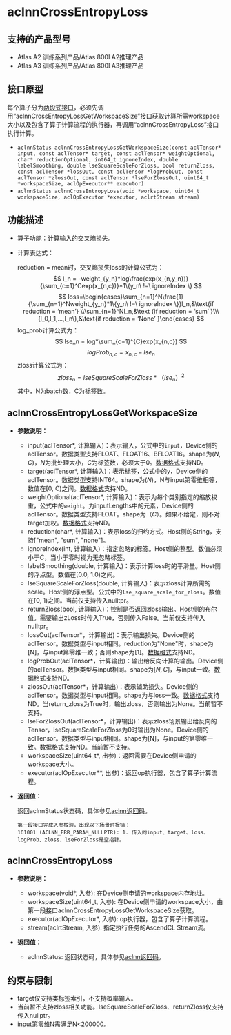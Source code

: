 # aclnnCrossEntropyLoss
## 支持的产品型号
- Atlas A2 训练系列产品/Atlas 800I A2推理产品
- Atlas A3 训练系列产品/Atlas 800I A3推理产品

## 接口原型

每个算子分为[两段式接口](common/两段式接口.md)，必须先调用“aclnnCrossEntropyLossGetWorkspaceSize”接口获取计算所需workspace大小以及包含了算子计算流程的执行器，再调用“aclnnCrossEntropyLoss”接口执行计算。

- `aclnnStatus aclnnCrossEntropyLossGetWorkspaceSize(const aclTensor* input, const aclTensor* target, const aclTensor* weightOptional, char* reductionOptional, int64_t ignoreIndex, double labelSmoothing, double lseSquareScaleForZloss, bool returnZloss, const aclTensor *lossOut, const aclTensor *logProbOut, const aclTensor *zlossOut, const aclTensor *lseForZlossOut, uint64_t *workspaceSize, aclOpExecutor** executor)`
- `aclnnStatus aclnnCrossEntropyLoss(void *workspace, uint64_t workspaceSize, aclOpExecutor *executor, aclrtStream stream)`

## 功能描述

- 算子功能：计算输入的交叉熵损失。
- 计算表达式：
  
  reduction = mean时，交叉熵损失loss的计算公式为：
  $$
  l_n = -weight_{y_n}*log\frac{exp(x_{n,y_n})}{\sum_{c=1}^Cexp(x_{n,c})}*1\{y_n\ !=\ ignoreIndex \}
  $$
  $$
  loss=\begin{cases}\sum_{n=1}^N\frac{1}{\sum_{n=1}^Nweight_{y_n}*1\{y_n\ !=\ ignoreIndex \}}l_n,&\text{if reduction = ‘mean’} \\\sum_{n=1}^Nl_n,&\text {if reduction = ‘sum’ }\\\{l_0,l_1,...,l_n\},&\text{if reduction = ‘None’ }\end{cases}
  $$
  log\_prob计算公式为：
  $$
  lse_n = log*\sum_{c=1}^{C}exp(x_{n,c})
  $$
  $$
  logProb_{n,c} = x_{n,c} - lse_n
  $$
  zloss计算公式为：
  $$
  zloss_n = lseSquareScaleForZloss * （lse_n）^2 
  $$
  其中，N为batch数，C为标签数。
  
## aclnnCrossEntropyLossGetWorkspaceSize

- **参数说明：**

  - input(aclTensor*, 计算输入)：表示输入，公式中的`input`，Device侧的aclTensor。数据类型支持FLOAT、FLOAT16、BFLOAT16。shape为($N, C$)，$N$为批处理大小，$C$为标签数，必须大于0。[数据格式](common/数据格式.md)支持ND。
  - target(aclTensor*, 计算输入)：表示标签，公式中的`y`，Device侧的aclTensor。数据类型支持INT64。shape为($N$)，N与input第零维相等，数值在[0, C)之间。[数据格式](common/数据格式.md)支持ND。
  - weightOptional(aclTensor*, 计算输入)：表示为每个类别指定的缩放权重，公式中的`weight`。为inputLengths中的元素，Device侧的aclTensor。数据类型支持FLOAT。shape为（$C$）。如果不给定，则不对target加权。[数据格式](common/数据格式.md)支持ND。
  - reduction(char*, 计算输入)：表示loss的归约方式。Host侧的String，支持["mean", "sum", "none"]。
  - ignoreIndex(int, 计算输入)：指定忽略的标签。Host侧的整型。数值必须小于$C$，当小于零时视为无忽略标签。
  - labelSmoothing(double, 计算输入)：表示计算loss时的平滑量。Host侧的浮点型。数值在[0.0, 1.0)之间。
  - lseSquareScaleForZloss(double, 计算输入)：表示zloss计算所需的scale。Host侧的浮点型。公式中的`lse_square_scale_for_zloss`。数值在[0, 1)之间。当前仅支持传入nulltpr。
  - returnZloss(bool, 计算输入)：控制是否返回zloss输出。Host侧的布尔值。需要输出zLoss时传入True，否则传入False。当前仅支持传入nulltpr。
  - lossOut(aclTensor*，计算输出)：表示输出损失。Device侧的aclTensor。数据类型与input相同。reduction为"None"时，shape为[N]，与input第零维一致；否则shape为[1]。[数据格式](common/数据格式.md)支持ND。
  - logProbOut(aclTensor*，计算输出)：输出给反向计算的输出。Device侧的aclTensor。数据类型与input相同。shape为[$N,C$]，与input一致。[数据格式](common/数据格式.md)支持ND。
  - zlossOut(aclTensor*，计算输出)：表示辅助损失。Device侧的aclTensor。数据类型与input相同。shape为与loss一致。[数据格式](common/数据格式.md)支持ND。当return_zloss为True时，输出zloss，否则输出为None。当前暂不支持。
  - lseForZlossOut(aclTensor*，计算输出)：表示zloss场景输出给反向的Tensor，lseSquareScaleForZloss为0时输出为None。Device侧的aclTensor。数据类型与input相同。shape为[N]，与input的第零维一致。[数据格式](common/数据格式.md)支持ND。当前暂不支持。
  - workspaceSize(uint64_t*, 出参)：返回需要在Device侧申请的workspace大小。
  - executor(aclOpExecutor**, 出参)：返回op执行器，包含了算子计算流程。

- **返回值：**

    返回aclnnStatus状态码，具体参见[aclnn返回码](common/aclnn返回码.md)。

    ```
    第一段接口完成入参校验，出现以下场景时报错：
    161001 (ACLNN_ERR_PARAM_NULLPTR): 1. 传入的input、target、loss、logProb、zloss、lseForZloss是空指针。
    ```

## aclnnCrossEntropyLoss

- **参数说明：**

  - workspace(void*, 入参): 在Device侧申请的workspace内存地址。
  - workspaceSize(uint64_t, 入参): 在Device侧申请的workspace大小，由第一段接口aclnnCrossEntropyLossGetWorkspaceSize获取。
  - executor(aclOpExecutor*, 入参): op执行器，包含了算子计算流程。
  - stream(aclrtStream, 入参): 指定执行任务的AscendCL Stream流。

- **返回值：**

  - aclnnStatus: 返回状态码，具体参见[aclnn返回码](common/aclnn返回码.md)。

## 约束与限制
  - target仅支持类标签索引，不支持概率输入。
  - 当前暂不支持zloss相关功能。lseSquareScaleForZloss、returnZloss仅支持传入nullptr。
  - input第零维N需满足N<200000。

